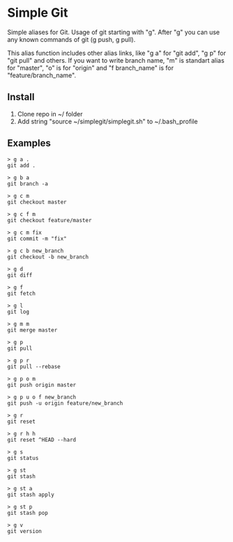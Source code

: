 Simple Git
==========

Simple aliases for Git. Usage of git starting with "g". After "g" you can use any known commands of git (g push, g pull). 

This alias function includes other alias links, like "g a" for "git add", "g p" for "git pull" and others. If you want to write branch name, "m" is standart alias for "master", "o" is for "origin" and "f branch_name" is for "feature/branch_name".

Install
-------
1. Clone repo in ~/ folder
2. Add string "source ~/simplegit/simplegit.sh" to ~/.bash_profile

Examples
--------

    > g a .
    git add .

    > g b a
    git branch -a

    > g c m
    git checkout master

    > g c f m
    git checkout feature/master

    > g c m fix
    git commit -m "fix"

    > g c b new_branch
    git checkout -b new_branch

    > g d
    git diff

    > g f
    git fetch

    > g l
    git log

    > g m m
    git merge master

    > g p
    git pull

    > g p r
    git pull --rebase

    > g p o m
    git push origin master

    > g p u o f new_branch
    git push -u origin feature/new_branch

    > g r
    git reset

    > g r h h
    git reset ^HEAD --hard

    > g s
    git status

    > g st
    git stash

    > g st a
    git stash apply

    > g st p
    git stash pop

    > g v
    git version

